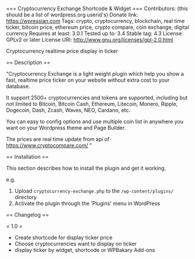 === Cryptocurrency Exchange Shortcode & Widget ===
Contributors: (this should be a list of wordpress.org userid's)
Donate link: https://wpressian.com
Tags: crypto, cryptocurrency, blockchain, real time ticker, bitcoin price, ethereum price, crypto compare, coin exchange, digital currency
Requires at least: 3.0.1
Tested up to: 3.4
Stable tag: 4.3
License: GPLv2 or later
License URI: http://www.gnu.org/licenses/gpl-2.0.html

Cryptocurrency realtime price display in ticker

== Description ==

"Cryptocurrency Exchange is a light weight plugin which help you show a fast, realtime price ticker on your website without extra cost to your database.

It support 2500+ cryptocurrencies and tokens are supported, including but not limited to Bitcoin, Bitcoin Cash, Ethereum, Litecoin, Monero, Ripple, Dogecoin, Dash, Zcash, Waves, NEO, Cardano, etc.

You can easy to config options and use multiple coin list in anywhere you want on your Wordpress theme and Page Builder.

The prices are real time update from api of https://www.cryptocompare.com/ "

== Installation ==

This section describes how to install the plugin and get it working.

e.g.

1. Upload `cryptocurrency-exchange.php` to the `/wp-content/plugins/` directory
2. Activate the plugin through the 'Plugins' menu in WordPress



== Changelog ==

= 1.0 =
* Create shortcode for display ticker price
* Choose cryptocurrencies want to display on ticker
* display ticker by widget, shortcode or WPBakary Add-ons
